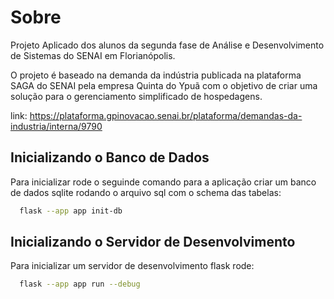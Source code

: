 # Sobre

Projeto Aplicado dos alunos da segunda fase de Análise e Desenvolvimento de Sistemas do SENAI em Florianópolis.

O projeto é baseado na demanda da indústria publicada na plataforma SAGA do SENAI pela empresa Quinta do Ypuã com o objetivo de criar uma solução para o gerenciamento simplificado de hospedagens.

link: https://plataforma.gpinovacao.senai.br/plataforma/demandas-da-industria/interna/9790

## Inicializando o Banco de Dados

Para inicializar rode o seguinde comando para a aplicação criar um banco de dados sqlite rodando o arquivo sql com o schema das tabelas:

```bash
  flask --app app init-db
```

## Inicializando o Servidor de Desenvolvimento

Para inicializar um servidor de desenvolvimento flask rode:

```bash
  flask --app app run --debug
```

